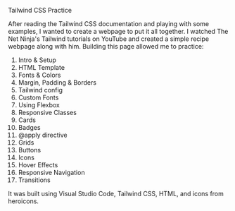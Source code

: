 Tailwind CSS Practice

After reading the Tailwind CSS documentation and playing with some examples, I wanted to create a webpage to put it all together. I watched The Net Ninja's Tailwind tutorials on YouTube and created a simple recipe webpage along with him. Building this page allowed me to practice:

1. Intro & Setup
2. HTML Template
3. Fonts & Colors
4. Margin, Padding & Borders
5. Tailwind config
6. Custom Fonts
7. Using Flexbox
8. Responsive Classes
9. Cards
10. Badges
11. @apply directive
12. Grids
13. Buttons
14. Icons
15. Hover Effects
16. Responsive Navigation
17. Transitions

It was built using Visual Studio Code, Tailwind CSS, HTML, and icons from heroicons.
